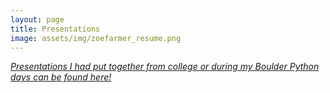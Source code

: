 ```yaml
---
layout: page
title: Presentations
image: assets/img/zoefarmer_resume.png
---
```


[*Presentations I had put together from college or during my Boulder Python days can be found
here!*](/presentations)
